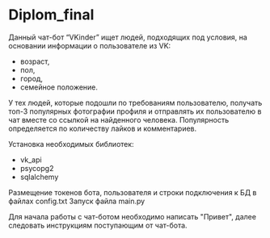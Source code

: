# Diplom_final

Данный чат-бот “VKinder” ищет людей, подходящих под условия, на основании информации о пользователе из VK:
- возраст,
- пол,
- город,
- семейное положение.

У тех людей, которые подошли по требованиям пользователю, получать топ-3 популярных фотографии профиля и 
отправлять их пользователю в чат вместе со ссылкой на найденного человека.
Популярность определяется по количеству лайков и комментариев.

Установка необходимых библиотек:
- vk_api
- psycopg2
- sqlalchemy

Размещение токенов бота, пользователя и строки подключения к БД в файлах config.txt
Запуск файла main.py

Для начала работы с чат-ботом необходимо написать "Привет", далее следовать инструкциям поступающим от чат-бота.


